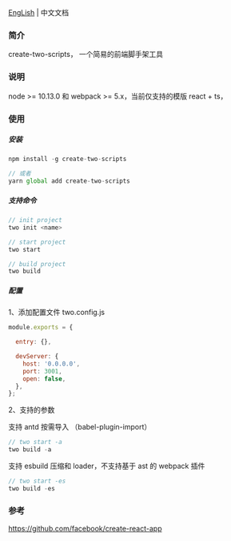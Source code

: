 [EngLish](./README.md) | 中文文档

### 简介

create-two-scripts， 一个简易的前端脚手架工具

### 说明

node >= 10.13.0 和 webpack >= 5.x，当前仅支持的模版 react + ts，

### 使用

##### 安装

```js
npm install -g create-two-scripts

// 或者
yarn global add create-two-scripts
```

##### 支持命令

```js
// init project
two init <name>

// start project
two start

// build project
two build
```

##### 配置

1、添加配置文件 two.config.js 

```js
module.exports = {

  entry: {},

  devServer: {
    host: '0.0.0.0',
    port: 3001,
    open: false,
  },
};
```

2、支持的参数

支持 antd 按需导入 （babel-plugin-import）

```js
// two start -a
two build -a
```

支持 esbuild 压缩和 loader，不支持基于 ast 的 webpack 插件

```js
// two start -es
two build -es
```

### 参考

https://github.com/facebook/create-react-app